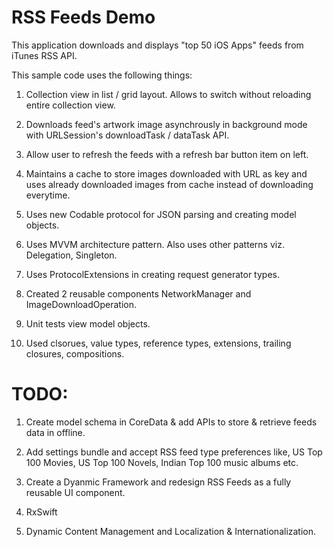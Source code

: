 # RSS Feeds Demo


This application downloads and displays "top 50 iOS Apps" feeds from iTunes RSS API.

This sample code uses the following things:

1. Collection view in list / grid layout. Allows to switch without reloading entire collection view.

2. Downloads feed's artwork image asynchrously in background mode with URLSession's downloadTask / dataTask API.

3. Allow user to refresh the feeds with a refresh bar button item on left.

3. Maintains a cache to store images downloaded with URL as key and uses already downloaded images from cache instead of downloading everytime.

4. Uses new Codable protocol for JSON parsing and creating model objects.

5. Uses MVVM architecture pattern. Also uses other patterns viz. Delegation, Singleton.

6. Uses ProtocolExtensions in creating request generator types.

7. Created 2 reusable components NetworkManager and ImageDownloadOperation.

8. Unit tests view model objects.

9. Used clsorues, value types, reference types, extensions, trailing closures, compositions.



# TODO:

1.  Create model schema in CoreData & add APIs to store & retrieve feeds data in offline.

2.  Add settings bundle and accept RSS feed type preferences like, US Top 100 Movies, US Top 100 Novels, Indian Top 100 music albums etc.

3.  Create a Dyanmic Framework and redesign RSS Feeds as a fully reusable UI component.

4.  RxSwift

5. Dynamic Content Management and Localization & Internationalization.

